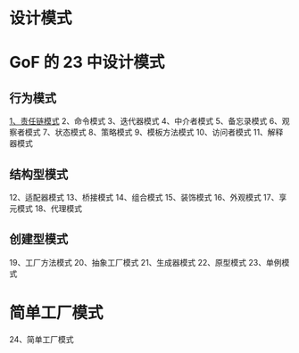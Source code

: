 设计模式
===

# GoF 的 23 中设计模式

## 行为模式
[1、责任链模式](./01)
2、命令模式
3、迭代器模式
4、中介者模式
5、备忘录模式
6、观察者模式
7、状态模式
8、策略模式
9、模板方法模式
10、访问者模式
11、解释器模式

## 结构型模式
12、适配器模式
13、桥接模式
14、组合模式
15、装饰模式
16、外观模式
17、享元模式
18、代理模式

## 创建型模式
19、工厂方法模式
20、抽象工厂模式
21、生成器模式
22、原型模式
23、单例模式

# 简单工厂模式
24、简单工厂模式

